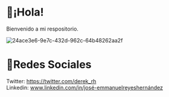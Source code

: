 # 📍¡Hola!
Bienvenido a mi respositorio.

![24ace3e6-9e7c-432d-962c-64b48262aa2f](https://user-images.githubusercontent.com/112723617/197632207-87df54e1-8a7e-4b72-a323-dcd22940cc56.png)

# 📍Redes Sociales

Twitter: https://twitter.com/derek_rh <br>
Linkedin: www.linkedin.com/in/josé-emmanuelreyeshernández